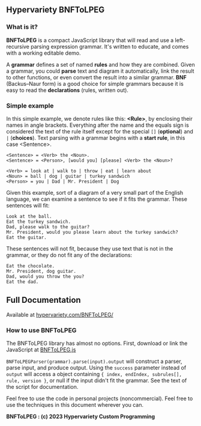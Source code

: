 
		
		
		
<h2>Hypervariety BNFToLPEG</h2>

<h3>What is it?</h3>

<b>BNFToLPEG</b> is a compact JavaScript library that will read and use a left-recursive parsing expression grammar. It's written to educate, and comes with a working editable demo. 

A <b>grammar</b> defines a set of named <b>rules</b> and how they are combined. Given a grammar, you could <b>parse</b> text and diagram it automatically, link the result to other functions, or even convert the result into a similar grammar. <b>BNF</b> (Backus–Naur form) is a good choice for simple grammars because it is easy to read the <b>declarations</b> (rules, written out).

<h3>Simple example</h3>
In this simple example, we denote rules like this: <b>&lt;Rule&gt;</b>, by enclosing their names in angle brackets. Everything after the name and the equals sign is considered the text of the rule itself except for the special <code>[]</code> (<b>optional</b>) and <code>|</code> (<b>choices</b>). Text parsing with a grammar begins with a <b>start rule</b>, in this case &lt;Sentence&gt;.

    <Sentence> = <Verb> the <Noun>.
    <Sentence> = <Person>, [would you] [please] <Verb> the <Noun>?

    <Verb> = look at | walk to | throw | eat | learn about
    <Noun> = ball | dog | guitar | turkey sandwich
    <Person> = you | Dad | Mr. President | Dog

Given this example, sort of a diagram of a very small part of the English language, we can examine a sentence to see if it fits the grammar. These sentences will fit:

    Look at the ball.
    Eat the turkey sandwich.
    Dad, please walk to the guitar?
    Mr. President, would you please learn about the turkey sandwich?
    Eat the guitar.

These sentences will not fit, because they use text that is not in the grammar, or they do not fit any of the declarations:

    Eat the chocolate.
    Mr. President, dog guitar.
    Dad, would you throw the you?
    Eat the dad.

<h2>Full Documentation</h2>

Available at <a href="https://hypervariety.com/BNFToLPEG/">hypervariety.com/BNFToLPEG/</a>

<h3>How to use BNFToLPEG</h3>

The BNFToLPEG library has almost no options. First, download or link the JavaScript at <a href="BNFToLPEG.js">BNFToLPEG.js</a>
<p>
<code>BNFToLPEGParser(grammar).parse(input).output</code> will construct a parser, parse input, and produce output. Using the <code>success</code> parameter instead of <code>output</code> will access a object containing <code>{ index, endIndex, subrules[], rule, version }</code>, or null if the input didn't fit the grammar. See the text of the script for documentation.
</p><p>
</p><p>
Feel free to use the code in personal projects (noncommercial). Feel free to use the techniques in this document wherever you can.
</p><p>
<b>BNFToLPEG : (c) 2023 Hypervariety Custom Programming</b>

</p>
